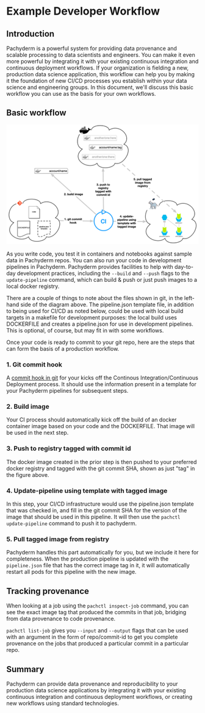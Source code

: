 # Example Developer Workflow

## Introduction

Pachyderm is a powerful system for providing data provenance and scalable processing to data scientists and engineers.  You can make it even more powerful by integrating it with your existing continuous integration and continuous deployment workflows. If your organization is fielding a new, production data science application, this workflow can help you by making it the foundation of new CI/CD processes you establish within your data science and engineering groups. In this document, we'll discuss this basic workflow you can use as the basis for your own workflows.



## Basic workflow

![alt tag](developer_workflow.png)

As you write code, you test it in containers and notebooks against sample data in Pachyderm repos.  You can also run your code in development pipelines in Pachyderm.  Pachyderm provides facilities to help with day-to-day development practices, including the ``--build`` and ``--push`` flags to the ``update-pipeline`` command, which can build & push or just push images to a local docker registry.

There are a couple of things to note about the files shown in git, in the left-hand side of the diagram above.  The pipeline.json template file, in addition to being used for CI/CD as noted below,  could be used with local build targets in a makefile for development purposes: the local build uses DOCKERFILE and creates a pipeline.json for use in development pipelines.  This is optional, of course, but may fit in with some workflows.

Once your code is ready to commit to your git repo, here are the steps that can form the basis of a production workflow.

### 1. Git commit hook

A [commit hook in git](https://git-scm.com/book/en/v2/Customizing-Git-Git-Hooks) for your kicks off the
Continous Integration/Continuous Deployment process.  It should  use the information present in a template for your Pachyderm pipelines for subsequent steps.

### 2. Build image

Your CI process should automatically kick off the build of an docker container image based on your code and the DOCKERFILE. That image will be used in the next step.

### 3. Push to registry tagged with commit id

The docker image created in the prior step is then pushed to your preferred docker registry and tagged with the git commit SHA, shown as just "tag" in the figure above.

### 4. Update-pipeline using template with tagged image

In this step, your CI/CD infrastructure would use the pipeline.json template that was checked in, and fill in the git commit SHA for the version of the image that should be used in this pipeline.  It will then use the ``pachctl update-pipeline`` command to push it to pachyderm.

### 5. Pull tagged image from registry

Pachyderm handles this part automatically for you, but we include it here for completeness.  When the production pipeline is updated with the ``pipeline.json`` file that has the correct image tag in it, it will automatically restart all pods for this pipeline with the new image.

## Tracking provenance

When looking at a job using the ``pachctl inspect-job`` command, you can see the exact image tag that produced the commits in that job, bridging from data provenance to code provenance.

``pachctl list-job`` gives you  ``--input`` and  ``--output`` flags that can be used with an argument in the form of repo/commit-id to get you complete provenance on the jobs that produced a particular commit in a particular repo.


## Summary

Pachyderm can provide data provenance and reproducibility to your production data science applications by integrating it with your existing continuous integration and continuous deployment workflows, or creating new workflows using standard technologies.
